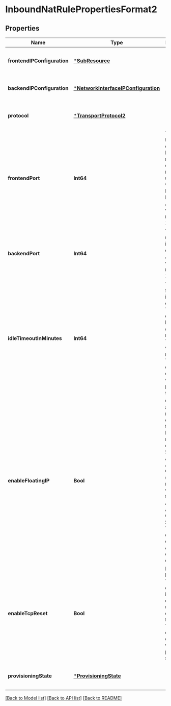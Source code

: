 # InboundNatRulePropertiesFormat2


## Properties
Name | Type | Description | Notes
------------ | ------------- | ------------- | -------------
**frontendIPConfiguration** | [***SubResource**](SubResource.md) |  | [optional] [default to nothing]
**backendIPConfiguration** | [***NetworkInterfaceIPConfiguration**](NetworkInterfaceIPConfiguration.md) |  | [optional] [default to nothing]
**protocol** | [***TransportProtocol2**](TransportProtocol2.md) |  | [optional] [default to nothing]
**frontendPort** | **Int64** | The port for the external endpoint. Port numbers for each rule must be unique within the Load Balancer. Acceptable values range from 1 to 65534. | [optional] [default to nothing]
**backendPort** | **Int64** | The port used for the internal endpoint. Acceptable values range from 1 to 65535. | [optional] [default to nothing]
**idleTimeoutInMinutes** | **Int64** | The timeout for the TCP idle connection. The value can be set between 4 and 30 minutes. The default value is 4 minutes. This element is only used when the protocol is set to TCP. | [optional] [default to nothing]
**enableFloatingIP** | **Bool** | Configures a virtual machine&#39;s endpoint for the floating IP capability required to configure a SQL AlwaysOn Availability Group. This setting is required when using the SQL AlwaysOn Availability Groups in SQL server. This setting can&#39;t be changed after you create the endpoint. | [optional] [default to nothing]
**enableTcpReset** | **Bool** | Receive bidirectional TCP Reset on TCP flow idle timeout or unexpected connection termination. This element is only used when the protocol is set to TCP. | [optional] [default to nothing]
**provisioningState** | [***ProvisioningState**](ProvisioningState.md) |  | [optional] [default to nothing]


[[Back to Model list]](../README.md#models) [[Back to API list]](../README.md#api-endpoints) [[Back to README]](../README.md)


